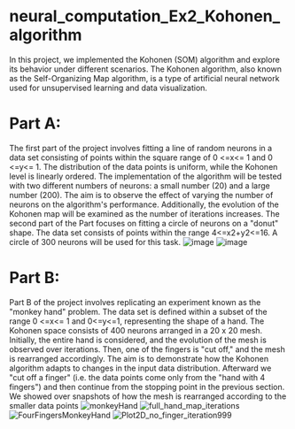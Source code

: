 # neural_computation_Ex2_Kohonen_algorithm
In this project, we implemented the Kohonen (SOM) algorithm and explore its behavior under different scenarios. The Kohonen algorithm, also known as the Self-Organizing Map algorithm, is a type of artificial neural network used for unsupervised learning and data visualization.

# Part A:
The first part of the project involves fitting a line of random neurons in a data set consisting of points within the square range of  0 <=x<= 1 and 0 <=y<= 1. The distribution of the data points is uniform, while the Kohonen level is linearly ordered. The implementation of the algorithm will be tested with two different numbers of neurons: a small number (20) and a large number (200).
The aim is to observe the effect of varying the number of neurons on the algorithm's performance. Additionally, the evolution of the Kohonen map will be examined as the number of iterations increases.
The second part of the Part focuses on fitting a circle of neurons on a "donut" shape. The data set consists of points within the range 4<=x2+y2<=16. 
A circle of 300 neurons will be used for this task.
![image](https://github.com/ohadwolfman/neural_computation_Ex2_Kohonen_algorithm/assets/98156296/751d767d-99ce-4db7-82d2-ada85180210e)
![image](https://github.com/ohadwolfman/neural_computation_Ex2_Kohonen_algorithm/assets/98156296/f16a74ef-b545-48db-acd8-efc5550bb798)



# Part B:
Part B of the project involves replicating an experiment known as the "monkey hand" problem. The data set is defined within a subset of the range 0 <=x<= 1 and 0<=y<=1, representing the shape of a hand. The Kohonen space consists of 400 neurons arranged in a 20 x 20 mesh. Initially, the entire hand is considered, and the evolution of the mesh is observed over iterations. Then, one of the fingers is "cut off," and the mesh is rearranged accordingly. The aim is to demonstrate how the Kohonen algorithm adapts to changes in the input data distribution.
Afterward we "cut off a finger" (i.e. the data points come only from the "hand with 4 fingers") and then continue from the stopping point in the previous section. 
We showed over snapshots of how the mesh is rearranged according to the smaller data points
![monkeyHand](https://github.com/ohadwolfman/neural_computation_Ex2_Kohonen_algorithm/assets/98156296/20442aed-161f-4bf9-a278-2d1a62052feb)
![full_hand_map_iterations](https://github.com/ohadwolfman/neural_computation_Ex2_Kohonen_algorithm/assets/98156296/7ed1eadf-c162-486b-ac26-a51204b32d38)
![FourFingersMonkeyHand](https://github.com/ohadwolfman/neural_computation_Ex2_Kohonen_algorithm/assets/98156296/00d1898f-99f8-452e-be7e-b8e368af453e)
![Plot2D_no_finger_iteration999](https://github.com/ohadwolfman/neural_computation_Ex2_Kohonen_algorithm/assets/98156296/2d607b83-2de0-4c2a-9885-ed9c54f9b9e2)


